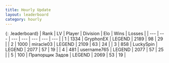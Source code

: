 ```yaml
---
title: Hourly Update
layout: leaderboard
category: hourly
---
```


{: .leaderboard}
| Rank | LV | Player | Division | Elo | Wins | Losses |
| --- | --- | --- | --- | --- | --- | --- |
| <span data-change="0">1</span> | 1334 | <span title="ID: 315148">GryphonEX</span> | LEGEND | <span data-change="0">2189</span> | <span data-change="0">98</span> | <span data-change="0">29</span> |
| <span data-change="0">2</span> | 1000 | <span title="ID: 416373">miracle03</span> | LEGEND | <span data-change="0">2109</span> | <span data-change="0">63</span> | <span data-change="0">24</span> |
| <span data-change="0">3</span> | 858 | <span title="ID: 498412">LuckySpin</span> | LEGEND | <span data-change="0">2077</span> | <span data-change="0">57</span> | <span data-change="0">19</span> |
| <span data-change="0">4</span> | 481 | <span title="ID: 188640">username765</span> | LEGEND | <span data-change="0">2077</span> | <span data-change="0">57</span> | <span data-change="0">25</span> |
| <span data-change="0">5</span> | 100 | <span title="ID: 612521">Прапорщик Задов</span> | LEGEND | <span data-change="0">2069</span> | <span data-change="0">53</span> | <span data-change="0">19</span> |